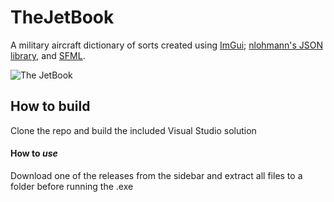 # TheJetBook
A military aircraft dictionary of sorts created using [ImGui](https://github.com/ocornut/imgui); [nlohmann's JSON library](https://github.com/azadkuh/nlohmann_json_release), and [SFML](https://github.com/eliasdaler/imgui-sfml).

![The JetBook](https://files.catbox.moe/gjslox.png)

## How to build

Clone the repo and build the included Visual Studio solution

#### How to *use*

Download one of the releases from the sidebar and extract all files to a folder before running the .exe
